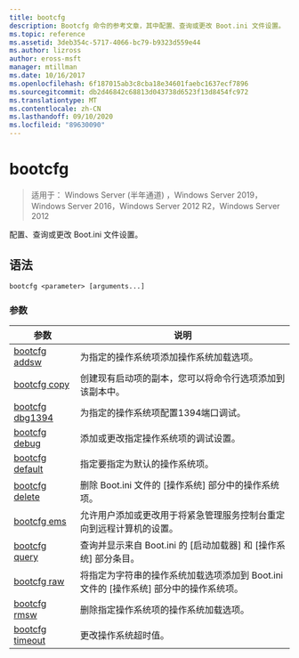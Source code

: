 ```yaml
---
title: bootcfg
description: Bootcfg 命令的参考文章，其中配置、查询或更改 Boot.ini 文件设置。
ms.topic: reference
ms.assetid: 3deb354c-5717-4066-bc79-b9323d559e44
ms.author: lizross
author: eross-msft
manager: mtillman
ms.date: 10/16/2017
ms.openlocfilehash: 6f187015ab3c8cba18e34601faebc1637ecf7896
ms.sourcegitcommit: db2d46842c68813d043738d6523f13d8454fc972
ms.translationtype: MT
ms.contentlocale: zh-CN
ms.lasthandoff: 09/10/2020
ms.locfileid: "89630090"
---
```

# <a name="bootcfg"></a>bootcfg

> 适用于： Windows Server (半年通道) ，Windows Server 2019，Windows Server 2016，Windows Server 2012 R2，Windows Server 2012

配置、查询或更改 Boot.ini 文件设置。

## <a name="syntax"></a>语法

```
bootcfg <parameter> [arguments...]
```

### <a name="parameters"></a>参数

| 参数 | 说明 |
| --------- | ----------- |
| [bootcfg addsw](bootcfg-addsw.md) | 为指定的操作系统项添加操作系统加载选项。 |
| [bootcfg copy](bootcfg-copy.md) | 创建现有启动项的副本，您可以将命令行选项添加到该副本中。 |
| [bootcfg dbg1394](bootcfg-dbg1394.md) | 为指定的操作系统项配置1394端口调试。 |
| [bootcfg debug](bootcfg-debug.md) | 添加或更改指定操作系统项的调试设置。 |
| [bootcfg default](bootcfg-default.md) | 指定要指定为默认的操作系统项。 |
| [bootcfg delete](bootcfg-delete.md) | 删除 Boot.ini 文件的 [操作系统] 部分中的操作系统项。 |
| [bootcfg ems](bootcfg-ems.md) | 允许用户添加或更改用于将紧急管理服务控制台重定向到远程计算机的设置。 |
| [bootcfg query](bootcfg-query.md) | 查询并显示来自 Boot.ini 的 [启动加载器] 和 [操作系统] 部分条目。 |
| [bootcfg raw](bootcfg-raw.md) | 将指定为字符串的操作系统加载选项添加到 Boot.ini 文件的 [操作系统] 部分中的操作系统项。 |
| [bootcfg rmsw](bootcfg-rmsw.md) | 删除指定操作系统项的操作系统加载选项。 |
| [bootcfg timeout](bootcfg-timeout.md) | 更改操作系统超时值。 |
